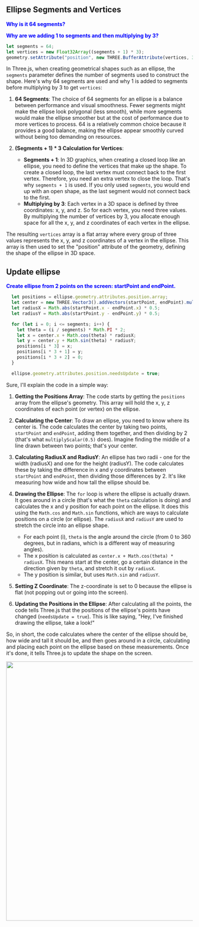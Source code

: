 ## Ellipse Segments and Vertices

<span style="color:blue;font-weight:bold;">Why is it 64 segments?</span>

<span style="color:blue;font-weight:bold;">Why are we adding 1 to segments and then multiplying by 3?</span>

```js
let segments = 64;
let vertices = new Float32Array((segments + 1) * 3);
geometry.setAttribute("position", new THREE.BufferAttribute(vertices, 3));
```

In Three.js, when creating geometrical shapes such as an ellipse, the `segments` parameter defines the number of segments used to construct the shape. Here's why 64 segments are used and why 1 is added to segments before multiplying by 3 to get `vertices`:

1. **64 Segments**: The choice of 64 segments for an ellipse is a balance between performance and visual smoothness. Fewer segments might make the ellipse look polygonal (less smooth), while more segments would make the ellipse smoother but at the cost of performance due to more vertices to process. 64 is a relatively common choice because it provides a good balance, making the ellipse appear smoothly curved without being too demanding on resources.

2. **(Segments + 1) * 3 Calculation for Vertices**:
   - **Segments + 1**: In 3D graphics, when creating a closed loop like an ellipse, you need to define the vertices that make up the shape. To create a closed loop, the last vertex must connect back to the first vertex. Therefore, you need an extra vertex to close the loop. That's why `segments + 1` is used. If you only used `segments`, you would end up with an open shape, as the last segment would not connect back to the first.
   - **Multiplying by 3**: Each vertex in a 3D space is defined by three coordinates: x, y, and z. So for each vertex, you need three values. By multiplying the number of vertices by 3, you allocate enough space for all the x, y, and z coordinates of each vertex in the ellipse.

The resulting `vertices` array is a flat array where every group of three values represents the x, y, and z coordinates of a vertex in the ellipse. This array is then used to set the "position" attribute of the geometry, defining the shape of the ellipse in 3D space.

## Update ellipse

<span style="font-weight:bold;color:blue;">Create ellipse from 2 points on the screen: startPoint and endPoint.</span>

```js
  let positions = ellipse.geometry.attributes.position.array;  let center = new THREE.Vector3().addVectors(startPoint, endPoint).multiplyScalar(0.5);  let radiusX = Math.abs(startPoint.x - endPoint.x) * 0.5;  let radiusY = Math.abs(startPoint.y - endPoint.y) * 0.5;  for (let i = 0; i <= segments; i++) {    let theta = (i / segments) * Math.PI * 2;    let x = center.x + Math.cos(theta) * radiusX;    let y = center.y + Math.sin(theta) * radiusY;    positions[i * 3] = x;    positions[i * 3 + 1] = y;    positions[i * 3 + 2] = 0;  }  ellipse.geometry.attributes.position.needsUpdate = true;
```

Sure, I'll explain the code in a simple way:

1. **Getting the Positions Array**: The code starts by getting the `positions` array from the ellipse's geometry. This array will hold the x, y, z coordinates of each point (or vertex) on the ellipse.

2. **Calculating the Center**: To draw an ellipse, you need to know where its center is. The code calculates the center by taking two points, `startPoint` and `endPoint`, adding them together, and then dividing by 2 (that's what `multiplyScalar(0.5)` does). Imagine finding the middle of a line drawn between two points; that's your center.

3. **Calculating RadiusX and RadiusY**: An ellipse has two radii - one for the width (radiusX) and one for the height (radiusY). The code calculates these by taking the difference in x and y coordinates between `startPoint` and `endPoint`, then dividing those differences by 2. It's like measuring how wide and how tall the ellipse should be.

4. **Drawing the Ellipse**: The `for` loop is where the ellipse is actually drawn. It goes around in a circle (that's what the `theta` calculation is doing) and calculates the x and y position for each point on the ellipse. It does this using the `Math.cos` and `Math.sin` functions, which are ways to calculate positions on a circle (or ellipse). The `radiusX` and `radiusY` are used to stretch the circle into an ellipse shape.

   - For each point (i), `theta` is the angle around the circle (from 0 to 360 degrees, but in radians, which is a different way of measuring angles).
   - The x position is calculated as `center.x + Math.cos(theta) * radiusX`. This means start at the center, go a certain distance in the direction given by `theta`, and stretch it out by `radiusX`.
   - The y position is similar, but uses `Math.sin` and `radiusY`.

5. **Setting Z Coordinate**: The z-coordinate is set to 0 because the ellipse is flat (not popping out or going into the screen).

6. **Updating the Positions in the Ellipse**: After calculating all the points, the code tells Three.js that the positions of the ellipse's points have changed (`needsUpdate = true`). This is like saying, "Hey, I've finished drawing the ellipse, take a look!"

So, in short, the code calculates where the center of the ellipse should be, how wide and tall it should be, and then goes around in a circle, calculating and placing each point on the ellipse based on these measurements. Once it's done, it tells Three.js to update the shape on the screen.

<img src="https://advancedmathyoungstudents.com/blog/wp-content/uploads/2015/01/ellipse.png" width="700">

<br>
